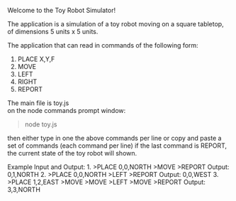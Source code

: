 
Welcome to the Toy Robot Simulator!

The application is a simulation of a toy robot moving on a square tabletop, of dimensions 5 units x 5 units.

The application that can read in commands of the following form:

1. PLACE X,Y,F
2. MOVE
3. LEFT
4. RIGHT
5. REPORT

The main file is toy.js   
on the node commands prompt window:
>node toy.js

then either type in one the above commands per line or copy and paste a set of commands (each command per line) 
if the last command is REPORT, the current state of the toy robot will shown.


Example Input and Output:
1.
    >PLACE 0,0,NORTH
    >MOVE
    >REPORT
    Output: 0,1,NORTH
2.
    >PLACE 0,0,NORTH
    >LEFT
    >REPORT
    Output: 0,0,WEST
3.
    >PLACE 1,2,EAST
    >MOVE
    >MOVE
    >LEFT
    >MOVE
    >REPORT
    Output: 3,3,NORTH
